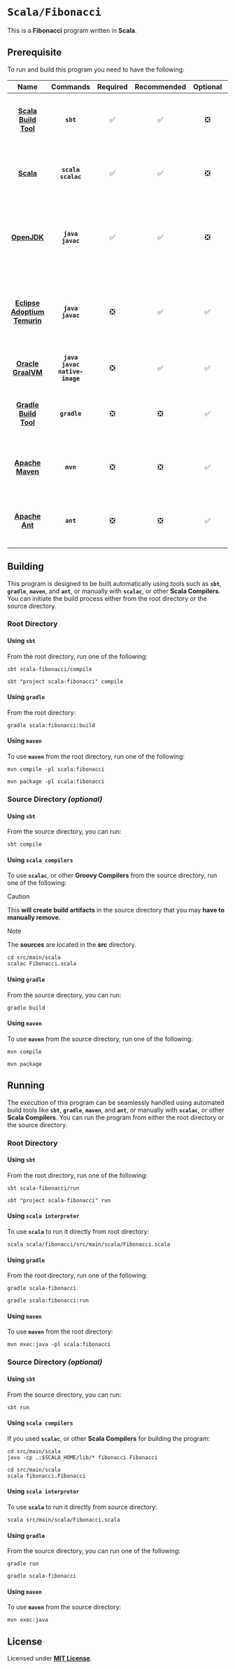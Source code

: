 # `Scala/Fibonacci`

This is a **Fibonacci** program written in **Scala**.

## Prerequisite

To run and build this program you need to have the following:

<div align="center">

| Name | Commands | Required | Recommended | Optional | Notes |
|:----:|:--------:|:--------:|:-----------:|:--------:|:-----:|
| [**Scala Build Tool**](https://gradle.org/install/#with-a-package-manager) | **`sbt`** | &#9989; | &#9989; | &#10062; | **`cs install sbt`**<br>or<br>**`sdk install sbt`** |
| [**Scala**](https://groovy.apache.org/download.html) | **`scala`**<br>**`scalac`**| &#9989; | &#9989; | &#10062; | **`cs install scala`**<br>or<br>**`sdk install scala`** |
| [**OpenJDK**](https://openjdk.org/install/) | **`java`**<br>**`javac`** | &#9989; | &#9989; | &#10062; | **`sdk install java x.y.z-open`**<br>or<br>**`apt install openjdk-x-jdk`** |
| [**Eclipse Adoptium Temurin**](https://adoptium.net/installation/linux/) | **`java`**<br>**`javac`** | &#10062; | &#9989; | &#9989; | **`sdk install java x.y.z-tem`**<br>or<br>**`apt install temurin-x-jdk`** |
| [**Oracle GraalVM**](https://www.graalvm.org/downloads/#) | **`java`**<br>**`javac`**<br>**`native-image`** | &#10062; | &#9989; | &#9989; | **`sdk install java x.y.z-graal`** |
| [**Gradle Build Tool**](https://gradle.org/install/#with-a-package-manager) | **`gradle`** | &#10062; | &#10062; | &#9989; | **`sdk install gradle`**<br>or<br>**`apt install gradle`** |
| [**Apache Maven**](https://maven.apache.org/install.html) | **`mvn`** | &#10062; | &#10062; | &#9989; | **`sdk install maven`**<br>or<br>**`apt install maven`** |
| [**Apache Ant**](https://ant.apache.org/bindownload.cgi) | **`ant`** | &#10062; | &#10062; | &#9989; | **`sdk install ant`**<br>or<br>**`apt install ant`** |

</div>

## Building

This program is designed to be built automatically using tools such as
**`sbt`**, **`gradle`**, **`maven`**, and **`ant`**, or manually with
**`scalac`**, or other **Scala Compilers**. You can initiate the build process
either from the root directory or the source directory.

### Root Directory

#### Using `sbt`

From the root directory, run one of the following:

```
sbt scala-fibonacci/compile
```
```
sbt "project scala-fibonacci" compile
```

#### Using `gradle`

From the root directory:

```
gradle scala:fibonacci:build
```

#### Using `maven`

To use **`maven`** from the root directory, run one of the following:

```
mvn compile -pl scala:fibonacci
```
```
mvn package -pl scala:fibonacci
```

<!--

#### Using `ant`

TODO:

-->

### Source Directory _(optional)_

#### Using `sbt`

From the source directory, you can run:

```
sbt compile
```

#### Using `scala compilers`

To use **`scalac`**, or other **Groovy Compilers** from the source directory,
run one of the following:

> [!CAUTION]
> This **will create build artifacts** in the source directory that you may
> **have to manually remove**.

> [!NOTE]
> The **sources** are located in the **src** directory.

```
cd src/main/scala
scalac Fibonacci.scala
```

#### Using `gradle`

From the source directory, you can run:

```
gradle build
```

#### Using `maven`

To use **`maven`** from the source directory, run one of the
following:

```
mvn compile
```
```
mvn package
```

<!--

#### Using `ant`

TODO:

-->

## Running

The execution of this program can be seamlessly handled using automated build
tools like **`sbt`**, **`gradle`**, **`maven`**, and **`ant`**, or manually with
**`scalac`**, or other **Scala Compilers**. You can run the program from
either the root directory or the source directory.

### Root Directory

#### Using `sbt`

From the root directory, run one of the following:

```
sbt scala-fibonacci/run
```
```
sbt "project scala-fibonacci" run
```

#### Using `scala interpreter`

To use **`scala`** to run it directly from root directory:

```
scala scala/fibonacci/src/main/scala/Fibonacci.scala
```

#### Using `gradle`

From the root directory, run one of the following:

```
gradle scala-fibonacci
```
```
gradle scala:fibonacci:run
```

#### Using `maven`

To use **`maven`** from the root directory:

```
mvn exec:java -pl scala:fibonacci
```

<!--

#### Using `ant`

TODO:

-->

### Source Directory _(optional)_

#### Using `sbt`

From the source directory, you can run:

```
sbt run
```

#### Using `scala compilers`

If you used **`scalac`**, or other **Scala Compilers** for building the
program:

```
cd src/main/scala
java -cp .:$SCALA_HOME/lib/* fibonacci.Fibonacci
```
```
cd src/main/scala
scala fibonacci.Fibonacci
```

#### Using `scala interpreter`

To use **`scala`** to run it directly from source directory:

```
scala src/main/scala/Fibonacci.scala
```

#### Using `gradle`

From the source directory, you can run one of the following:

```
gradle run
```
```
gradle scala-fibonacci
```

#### Using `maven`

To use **`maven`** from the source directory:

```
mvn exec:java
```

<!--

#### Using `ant`

TODO:

-->

## License

Licensed under [**MIT License**](LICENSE).
